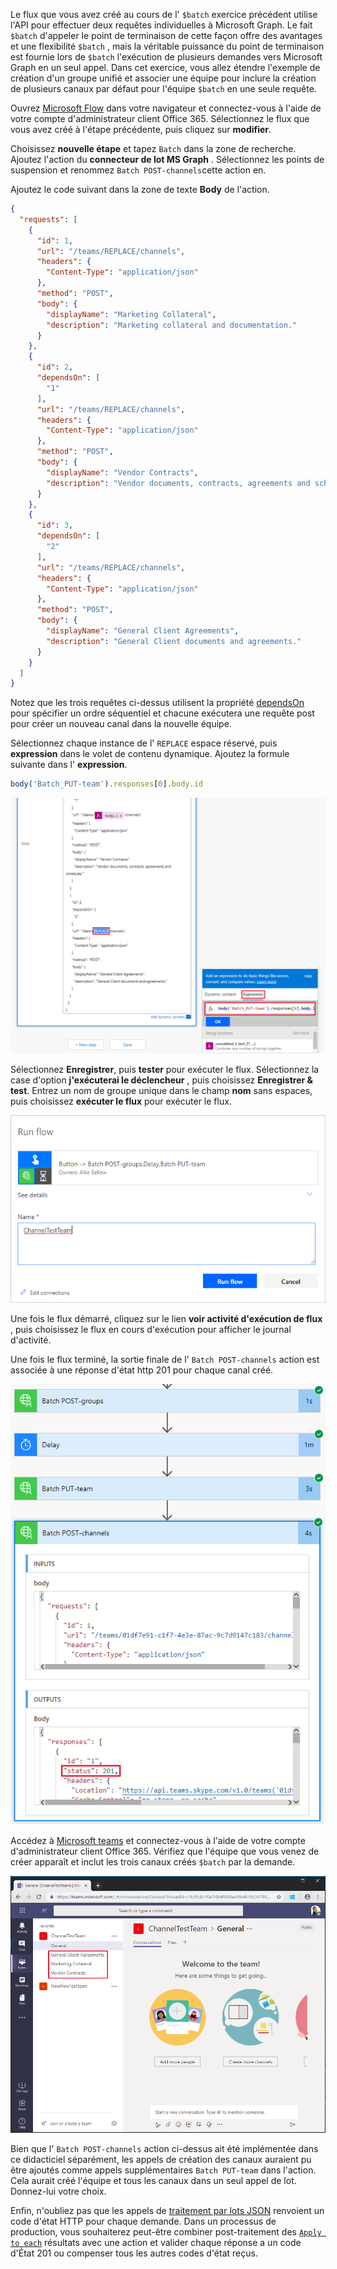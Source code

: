 <!-- markdownlint-disable MD002 MD041 -->

Le flux que vous avez créé au cours de l' `$batch` exercice précédent utilise l'API pour effectuer deux requêtes individuelles à Microsoft Graph. Le fait `$batch` d'appeler le point de terminaison de cette façon offre des avantages et une flexibilité `$batch` , mais la véritable puissance du point de terminaison est fournie lors de `$batch` l'exécution de plusieurs demandes vers Microsoft Graph en un seul appel. Dans cet exercice, vous allez étendre l'exemple de création d'un groupe unifié et associer une équipe pour inclure la création de plusieurs canaux par défaut pour l'équipe `$batch` en une seule requête.

Ouvrez [Microsoft Flow](https://flow.microsoft.com) dans votre navigateur et connectez-vous à l'aide de votre compte d'administrateur client Office 365. Sélectionnez le flux que vous avez créé à l'étape précédente, puis cliquez sur **modifier**.

Choisissez **nouvelle étape** et tapez `Batch` dans la zone de recherche. Ajoutez l'action du **connecteur de lot MS Graph** . Sélectionnez les points de suspension et renommez `Batch POST-channels`cette action en.

Ajoutez le code suivant dans la zone de texte **Body** de l'action.

```json
{
  "requests": [
    {
      "id": 1,
      "url": "/teams/REPLACE/channels",
      "headers": {
        "Content-Type": "application/json"
      },
      "method": "POST",
      "body": {
        "displayName": "Marketing Collateral",
        "description": "Marketing collateral and documentation."
      }
    },
    {
      "id": 2,
      "dependsOn": [
        "1"
      ],
      "url": "/teams/REPLACE/channels",
      "headers": {
        "Content-Type": "application/json"
      },
      "method": "POST",
      "body": {
        "displayName": "Vendor Contracts",
        "description": "Vendor documents, contracts, agreements and schedules."
      }
    },
    {
      "id": 3,
      "dependsOn": [
        "2"
      ],
      "url": "/teams/REPLACE/channels",
      "headers": {
        "Content-Type": "application/json"
      },
      "method": "POST",
      "body": {
        "displayName": "General Client Agreements",
        "description": "General Client documents and agreements."
      }
    }
  ]
}
```

Notez que les trois requêtes ci-dessus utilisent la propriété [dependsOn](https://docs.microsoft.com/graph/json-batching#sequencing-requests-with-the-dependson-property) pour spécifier un ordre séquentiel et chacune exécutera une requête post pour créer un nouveau canal dans la nouvelle équipe.

Sélectionnez chaque instance de l' `REPLACE` espace réservé, puis **expression** dans le volet de contenu dynamique. Ajoutez la formule suivante dans l' **expression**.

```js
body('Batch_PUT-team').responses[0].body.id
```

![Capture d'écran de l'expression dans le volet de contenu dynamique](./images/flow-channel1.png)

Sélectionnez **Enregistrer**, puis **tester** pour exécuter le flux. Sélectionnez la case d'option **j'exécuterai le déclencheur** , puis choisissez **Enregistrer & test**. Entrez un nom de groupe unique dans le champ **nom** sans espaces, puis choisissez **exécuter le flux** pour exécuter le flux.

![Capture d'écran de la boîte de dialogue flux de série](./images/flow-channel3.png)

Une fois le flux démarré, cliquez sur le lien **voir activité d'exécution de flux** , puis choisissez le flux en cours d'exécution pour afficher le journal d'activité.

Une fois le flux terminé, la sortie finale de l' `Batch POST-channels` action est associée à une réponse d'état http 201 pour chaque canal créé.

![Capture d'écran du journal d'activité de flux réussi](./images/flow-channel2.png)

Accédez à [Microsoft teams](https://teams.microsoft.com) et connectez-vous à l'aide de votre compte d'administrateur client Office 365. Vérifiez que l'équipe que vous venez de créer apparaît et inclut les trois canaux créés `$batch` par la demande.

![Capture d'écran de l'application teams avec la nouvelle équipe et les canaux qui apparaissent](./images/team-channels.png)

Bien que l' `Batch POST-channels` action ci-dessus ait été implémentée dans ce didacticiel séparément, les appels de création des canaux auraient pu être ajoutés comme appels supplémentaires `Batch PUT-team` dans l'action. Cela aurait créé l'équipe et tous les canaux dans un seul appel de lot. Donnez-lui votre choix.

Enfin, n'oubliez pas que les appels de [traitement par lots JSON](https://docs.microsoft.com/graph/json-batching) renvoient un code d'état HTTP pour chaque demande. Dans un processus de production, vous souhaiterez peut-être combiner post-traitement des [`Apply to each`](https://docs.microsoft.com/flow/apply-to-each) résultats avec une action et valider chaque réponse a un code d'État 201 ou compenser tous les autres codes d'état reçus.